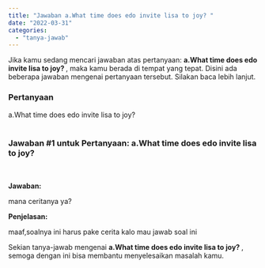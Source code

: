 ```yaml
---
title: "Jawaban a.What time does edo invite lisa to joy? ​"
date: "2022-03-31"
categories: 
  - "tanya-jawab"
---
```


Jika kamu sedang mencari jawaban atas pertanyaan: **a.What time does edo invite lisa to joy? ​**, maka kamu berada di tempat yang tepat. Disini ada beberapa jawaban mengenai pertanyaan tersebut. Silakan baca lebih lanjut.

### Pertanyaan

a.What time does edo invite lisa to joy?  
​

### Jawaban #1 untuk Pertanyaan: a.What time does edo invite lisa to joy?  
​

**Jawaban:**

mana ceritanya ya?

**Penjelasan:**

maaf,soalnya ini harus pake cerita kalo mau jawab soal ini

Sekian tanya-jawab mengenai **a.What time does edo invite lisa to joy? ​**, semoga dengan ini bisa membantu menyelesaikan masalah kamu.
